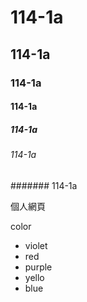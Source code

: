 # 114-1a
## 114-1a
### 114-1a
#### 114-1a
##### 114-1a
###### 114-1a
####### 114-1a

個人網頁

color
- violet
- red
- purple
- yello
- blue
